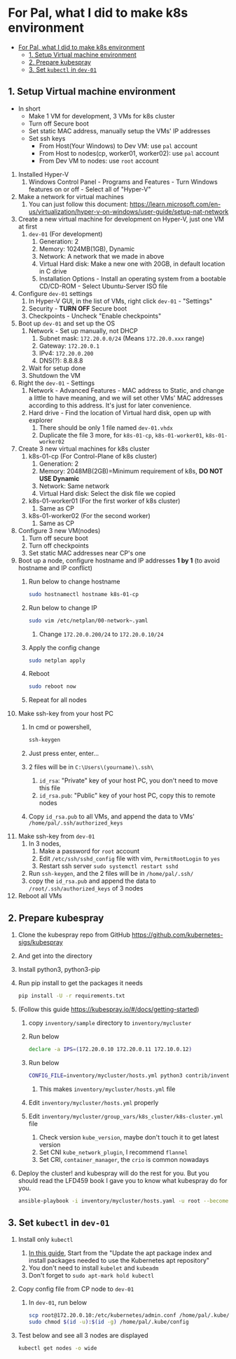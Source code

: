 # For Pal, what I did to make k8s environment

- [For Pal, what I did to make k8s environment](#for-pal-what-i-did-to-make-k8s-environment)
  - [1. Setup Virtual machine environment](#1-setup-virtual-machine-environment)
  - [2. Prepare kubespray](#2-prepare-kubespray)
  - [3. Set `kubectl` in `dev-01`](#3-set-kubectl-in-dev-01)

## 1. Setup Virtual machine environment

- In short
  - Make 1 VM for development, 3 VMs for k8s cluster
  - Turn off Secure boot
  - Set static MAC address, manually setup the VMs' IP addresses
  - Set ssh keys
    - From Host(Your Windows) to Dev VM: use `pal` account
    - From Host to nodes(cp, worker01, worker02): use `pal` account
    - From Dev VM to nodes: use `root` account

1. Installed Hyper-V
    1. Windows Control Panel - Programs and Features - Turn Windows features on or off - Select all of "Hyper-V"
2. Make a network for virtual machines
    1. You can just follow this document: <https://learn.microsoft.com/en-us/virtualization/hyper-v-on-windows/user-guide/setup-nat-network>
3. Create a new virtual machine for development on Hyper-V, just one VM at first
    1. `dev-01` (For development)
        1. Generation: 2
        2. Memory: 1024MB(1GB), Dynamic
        3. Network: A network that we made in above
        4. Virtual Hard disk: Make a new one with 20GB, in default location in C drive
        5. Installation Options - Install an operating system from a bootable CD/CD-ROM - Select Ubuntu-Server ISO file
4. Configure `dev-01` settings
    1. In Hyper-V GUI, in the list of VMs, right click `dev-01` - "Settings"
    2. Security - **TURN OFF** Secure boot
    3. Checkpoints - Uncheck "Enable checkpoints"
5. Boot up `dev-01` and set up the OS
    1. Network - Set up manually, not DHCP
        1. Subnet mask: `172.20.0.0/24` (Means `172.20.0.xxx` range)
        2. Gateway: `172.20.0.1`
        3. IPv4: `172.20.0.200`
        4. DNS(?): 8.8.8.8
    2. Wait for setup done
    3. Shutdown the VM
6. Right the `dev-01` - Settings
    1. Network - Advanced Features - MAC address to Static, and change a little to have meaning, and we will set other VMs' MAC addresses according to this address. It's just for later convenience.
    2. Hard drive - Find the location of Virtual hard disk, open up with explorer
        1. There should be only 1 file named `dev-01.vhdx`
        2. Duplicate the file 3 more, for `k8s-01-cp`, `k8s-01-worker01`, `k8s-01-worker02`
7. Create 3 new virtual machines for k8s cluster
    1. k8s-01-cp (For Control-Plane of k8s cluster)
        1. Generation: 2
        2. Memory: 2048MB(2GB)=Minimum requirement of k8s, **DO NOT USE Dynamic**
        3. Network: Same network
        4. Virtual Hard disk: Select the disk file we copied
    2. k8s-01-worker01 (For the first worker of k8s cluster)
        1. Same as CP
    3. k8s-01-worker02 (For the second worker)
        1. Same as CP
8. Configure 3 new VM(nodes)
    1. Turn off secure boot
    2. Turn off checkpoints
    3. Set static MAC addresses near CP's one
9. Boot up a node, configure hostname and IP addresses **1 by 1** (to avoid hostname and IP conflict)
    1. Run below to change hostname

        ```bash
        sudo hostnamectl hostname k8s-01-cp
        ```

    3. Run below to change IP

        ```bash
        sudo vim /etc/netplan/00-network~.yaml
        ```

        1. Change `172.20.0.200/24` to `172.20.0.10/24`
    1. Apply the config change

        ```bash
        sudo netplan apply
        ```

    3. Reboot

        ```bash
        sudo reboot now
        ```

    5. Repeat for all nodes
10. Make ssh-key from your host PC
    1. In cmd or powershell,

        ```powershell
        ssh-keygen
        ```

    3. Just press enter, enter...
    4. 2 files will be in `C:\Users\(yourname)\.ssh\`
        1. `id_rsa`: "Private" key of your host PC, you don't need to move this file
        2. `id_rsa.pub`: "Public" key of your host PC, copy this to remote nodes
    5. Copy `id_rsa.pub` to all VMs, and append the data to VMs' `/home/pal/.ssh/authorized_keys`
11. Make ssh-key from `dev-01`
    1. In 3 nodes,
        1. Make a password for `root` account
        2. Edit `/etc/ssh/sshd_config` file with vim, `PermitRootLogin` to `yes`
        3. Restart ssh server `sudo systemctl restart sshd`
    2. Run `ssh-keygen`, and the 2 files will be in `/home/pal/.ssh/`
    3. copy the `id_rsa.pub` and append the data to `/root/.ssh/authorized_keys` of 3 nodes
12. Reboot all VMs

## 2. Prepare kubespray

1. Clone the kubespray repo from GitHub <https://github.com/kubernetes-sigs/kubespray>
2. And get into the directory
3. Install python3, python3-pip
4. Run pip install to get the packages it needs

    ```bash
    pip install -U -r requirements.txt
    ```

6. (Follow this guide <https://kubespray.io/#/docs/getting-started>)
    1. copy `inventory/sample` directory to `inventory/mycluster`

    2. Run below

         ```bash
         declare -a IPS=(172.20.0.10 172.20.0.11 172.10.0.12)
         ```

    3. Run below

         ```bash
         CONFIG_FILE=inventory/mycluster/hosts.yml python3 contrib/inventory_builder/inventory.py ${IPS[@]}
         ```
  
          1. This makes `inventory/mycluster/hosts.yml` file
    4. Edit `inventory/mycluster/hosts.yml` properly
    5. Edit `inventory/mycluster/group_vars/k8s_cluster/k8s-cluster.yml` file
        1. Check version `kube_version`, maybe don't touch it to get latest version
        2. Set CNI `kube_network_plugin`, I recommend `flannel`
        3. Set CRI, `container_manager`, the `crio` is common nowadays

7. Deploy the cluster! and kubespray will do the rest for you. But you should read the LFD459 book I gave you to know what kubespray do for you.

    ```bash
    ansible-playbook -i inventory/mycluster/hosts.yaml -u root --become --become-user=root cluster.yml
    ```

## 3. Set `kubectl` in `dev-01`

1. Install only `kubectl`
    1. [In this guide](https://kubernetes.io/docs/setup/production-environment/tools/kubeadm/install-kubeadm/#k8s-install-0), Start from the "Update the apt package index and install packages needed to use the Kubernetes apt repository"
    2. You don't need to install `kubelet` and `kubeadm`
    3. Don't forget to `sudo apt-mark hold kubectl`
2. Copy config file from CP node to `dev-01`
    1. In `dev-01`, run below

        ```bash
        scp root@172.20.0.10:/etc/kubernetes/admin.conf /home/pal/.kube/config
        sudo chmod $(id -u):$(id -g) /home/pal/.kube/config
        ```

3. Test below and see all 3 nodes are displayed

    ```bash
    kubectl get nodes -o wide
    ```
